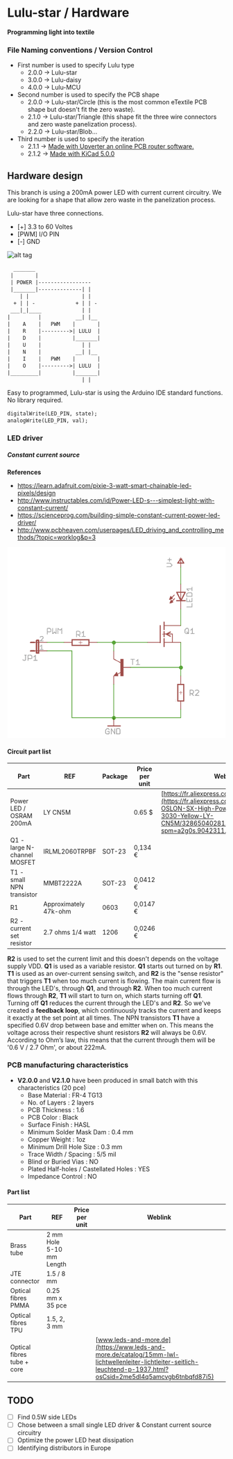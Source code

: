 # Lulu-star / Hardware
**Programming light into textile**

###  File Naming conventions / Version Control
- First number is used to specify Lulu type
  - 2.0.0 -> Lulu-star
  - 3.0.0 -> Lulu-daisy
  - 4.0.0 -> Lulu-MCU
- Second number is used to specify the PCB shape
  - 2.0.0 -> Lulu-star/Circle (this is the most common eTextile PCB shape but doesn't fit the zero waste).
  - 2.1.0 -> Lulu-star/Triangle (this shape fit the three wire connectors and zero waste panelization process).
  - 2.2.0 -> Lulu-star/Blob...
- Third number is used to specify the iteration
  - 2.1.1 -> [Made with Upverter an online PCB router software.](https://upverter.com/DataPaulette/5193c940bede1099/Lulu-star_211/ "Made with Upvetrter, online PCB router software") 
  - 2.1.2 -> [Made with KiCad 5.0.0](./kicad_Lulu_star/Lulu_star_212/Lulu_star_212.pro "Made with KiCad 5.0.0") 

## Hardware design
This branch is using a 200mA power LED with current current circuitry.
We are looking for a shape that allow zero waste in the panelization process.

Lulu-star have three connections.
- [+] 3.3 to 60 Voltes
- [PWM] I/O PIN
- [-] GND

![alt tag](https://raw.githubusercontent.com/eTextile/Lulu/master/docs/pictures/footprint_connection.jpg)

      _______
     |       |
     | POWER |-----------------
     |_______|--------------| |
        | |                 | |
      + | | -             + | | -
     ___|_|____             | |
    |         |           __| |__
    |    A    |   PWM    |       |
    |    R    |--------->| LULU  |
    |    D    |          |_______|
    |    U    |             | |
    |    N    |           __| |__
    |    I    |   PWM    |       |
    |    O    |--------->| LULU  |
    |_________|          |_______|
                            | |

Easy to programmed, Lulu-star is using the Arduino IDE standard functions.
No library required.

    digitalWrite(LED_PIN, state);
    analogWrite(LED_PIN, val);

### LED driver
##### Constant current source

**References**
- https://learn.adafruit.com/pixie-3-watt-smart-chainable-led-pixels/design
- http://www.instructables.com/id/Power-LED-s---simplest-light-with-constant-current/
- https://scienceprog.com/building-simple-constant-current-power-led-driver/
- http://www.pcbheaven.com/userpages/LED_driving_and_controlling_methods/?topic=worklog&p=3

![alt tag](./DOCs/driver_00.png)

#### Circuit part list
| Part                         | REF                       | Package                | Price per unit | Weblink                |
| ---------------------------- | ------------------------- | -----------------------|--------------- |------------------------|
| Power LED / OSRAM 200mA      | LY CN5M                   |                        | 0.65 $         | [https://fr.aliexpress.com/](https://fr.aliexpress.com/item/OSRAM-OSLON-SX-High-Power-LED-0-5W-3030-Yellow-LY-CN5M/32865040281.html?spm=a2g0s.9042311.0.0.27426c371XVtDl) |
| Q1 - large N-channel MOSFET  | IRLML2060TRPBF            | SOT-23                 | 0,134 €        |                        |
| T1 - small NPN transistor    | MMBT2222A                 | SOT-23                 | 0,0412 €       |                        |
| R1                           | Approximately 47k-ohm     | 0603                   | 0,0147 €       |                        |
| R2 - current set resistor    | 2.7 ohms 1/4 watt         | 1206                   | 0,0246 €       |                        |

**R2** is used to set the current limit and this doesn't depends on the voltage supply VDD.
**Q1** is used as a variable resistor. **Q1** starts out turned on by **R1**.
**T1** is used as an over-current sensing switch, and **R2** is the "sense resistor" that triggers **T1** when too much current is flowing.
The main current flow is through the LED's, through **Q1**, and through **R2**.
When too much current flows through **R2**, **T1** will start to turn on, which starts turning off **Q1**. Turning off **Q1** reduces the current through the LED's and **R2**.
So we've created a **feedback loop**, which continuously tracks the current and keeps it exactly at the set point at all times.
The NPN transistors **T1** have a specified 0.6V drop between base and emitter when on.
This means the voltage across their respective shunt resistors **R2** will always be 0.6V.
According to Ohm’s law, this means that the current through them will be '0.6 V / 2.7 Ohm', or about 222mA.

### PCB manufacturing characteristics

- **V2.0.0** and **V2.1.0** have been produced in small batch with this characteristics (20 pce)
  - Base Material : FR-4 TG13
  - No. of Layers : 2 layers
  - PCB Thickness : 1.6
  - PCB Color : Black
  - Surface Finish : HASL
  - Minimum Solder Mask Dam : 0.4 mm
  - Copper Weight : 1oz
  - Minimum Drill Hole Size : 0.3 mm
  - Trace Width / Spacing : 5/5 mil
  - Blind or Buried Vias : NO
  - Plated Half-holes / Castellated Holes : YES
  - Impedance Control : NO

#### Part list
| Part                       | REF                      | Price per unit   | Weblink        |
| -------------------------- | ------------------------ | -----------------|--------------- |
| Brass tube                 | 2 mm Hole 5-10 mm Length |                  |                |
| JTE connector              | 1.5 / 8 mm               |                  |                |
| Optical fibres PMMA        | 0.25 mm x 35 pce         |                  |                |
| Optical fibres TPU         | 1.5, 2, 3 mm             |                  |                |
| Optical fibres tube + core |                          |                  | [www.leds-and-more.de](https://www.leds-and-more.de/catalog/15mm-lwl-lichtwellenleiter-lichtleiter-seitlich-leuchtend-p-1937.html?osCsid=2me5dl4q5amcvgb6tnbqfd87i5) |

## TODO
- [ ] Find 0.5W side LEDs
- [ ] Chose between a small single LED driver & Constant current source circuitry
- [ ] Optimize the power LED heat dissipation
- [ ] Identifying distributors in Europe